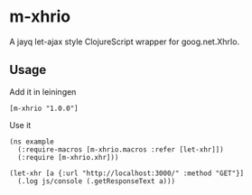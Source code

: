 m-xhrio
=======

A jayq let-ajax style ClojureScript wrapper for goog.net.XhrIo.

## Usage
Add it in leiningen

    [m-xhrio "1.0.0"]

Use it

    (ns example
      (:require-macros [m-xhrio.macros :refer [let-xhr]])
      (:require [m-xhrio.xhr]))
  
    (let-xhr [a {:url "http://localhost:3000/" :method "GET"}]
      (.log js/console (.getResponseText a)))
